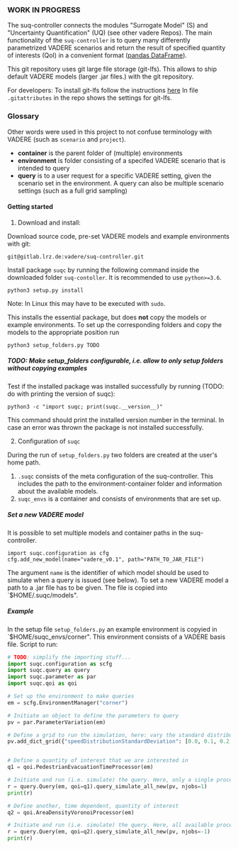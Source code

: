 ### WORK IN PROGRESS

The suq-controller connects the modules "Surrogate Model" (S) and "Uncertainty Quantification" (UQ) (see other vadere Repos). 
The main functionality of the `suq-controller` is to query many differently parametrized VADERE scenarios and 
return the result of specified quantity of interests (QoI) in a convenient format ([pandas DataFrame](https://pandas.pydata.org/pandas-docs/stable/generated/pandas.DataFrame.html)). 


This git repository uses git large file storage (git-lfs). This allows to ship default VADERE models (larger .jar files.)
with the git repository. 

For developers: To install git-lfs follow the instructions [here](https://github.com/git-lfs/git-lfs/wiki/Installation)
In file `.gitattributes` in the repo shows the settings for git-lfs. 


### Glossary

Other words were used in this project to not confuse terminology with VADERE (such as `scenario` and `project`). 

* **container** is the parent folder of (multiple) environments
* **environment** is folder consisting of a specifed VADERE scenario that is intended to query
* **query** is to a user request for a specific VADERE setting, given the scenario set in the environment. A query can
also be multiple scenario settings (such as a full grid sampling)

#### Getting started


1. Download and install:

Download source code, pre-set VADERE models and example environments with git:
```
git@gitlab.lrz.de:vadere/suq-controller.git
```

Install package `suqc` by running the following command inside the downloaded folder `suq-contoller`. It is recommended 
to use `python>=3.6`.

```
python3 setup.py install
``` 

Note: In Linux this may have to be executed with `sudo`.

This installs the essential package, but does **not** copy the models or example environments. To set up the 
corresponding folders and copy the models to the appropriate position run

```
python3 setup_folders.py TODO
```
##### TODO: Make setup_folders configurable, i.e. allow to only setup folders without copying examples


Test if the installed package was installed successfully by running (TODO: do with printing the version of suqc):

```
python3 -c "import suqc; print(suqc.__version__)"
```

This command should print the installed version number in the terminal. In case an error was thrown the package is 
not installed successfully. 


2. Configuration of `suqc`

During the run of `setup_folders.py` two folders are created at the user's home path. 

   1. `.suqc` consists of the meta configuration of the suq-controller. This includes the path to the 
   environment-container folder and information about the available models. 
   2. `suqc_envs` is a container and consists of environments that are set up. 


##### Set a new VADERE model

It is possible to set multiple models and container paths in the suq-controller. 

```
import suqc.configuration as cfg
cfg.add_new_model(name="vadere_v0.1", path="PATH_TO_JAR_FILE")
```
The argument `name` is the identifier of which model should be used to simulate when a query is issued (see below). 
To set a new VADERE model a path to a .jar file has to be given. The file is copied into `$HOME/.suqc/models". 

##### Example

In the setup file `setup_folders.py` an example environment is copyied in `$HOME/suqc_envs/corner". This environment
consists of a VADERE basis file. Script to run:

```python
# TODO: simplify the importing stuff...
import suqc.configuration as scfg
import suqc.query as query
import suqc.parameter as par
import suqc.qoi as qoi

# Set up the environment to make queries
em = scfg.EnvironmentManager("corner")

# Initiate an object to define the parameters to query
pv = par.ParameterVariation(em)

# Define a grid to run the simulation, here: vary the standard distribution from 0 to 0.3 in 0.1 intervals
pv.add_dict_grid({"speedDistributionStandardDeviation": [0.0, 0.1, 0.2, 0.3]})


# Define a quantity of interest that we are interested in
q1 = qoi.PedestrianEvacuationTimeProcessor(em)

# Initiate and run (i.e. simulate) the query. Here, only a single processor is used
r = query.Query(em, qoi=q1).query_simulate_all_new(pv, njobs=1)
print(r)

# Define another, time dependent, quantity of interest 
q2 = qoi.AreaDensityVoronoiProcessor(em)

# Initiate and run (i.e. simulate) the query. Here, all available processors are used to run the simulations in parallel
r = query.Query(em, qoi=q2).query_simulate_all_new(pv, njobs=-1)
print(r)
```
